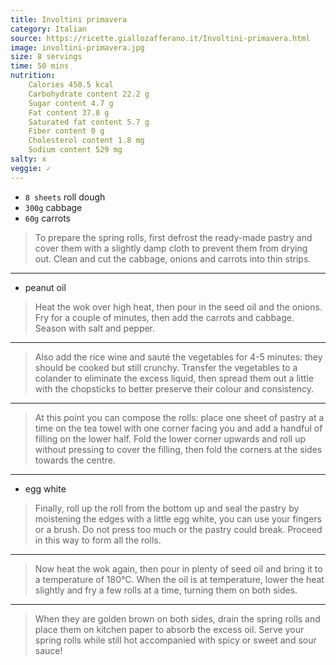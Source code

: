 ```yaml
---
title: Involtini primavera
category: Italian
source: https://ricette.giallozafferano.it/Involtini-primavera.html
image: involtini-primavera.jpg
size: 8 servings
time: 50 mins
nutrition:
	Calories 450.5 kcal
	Carbohydrate content 22.2 g
	Sugar content 4.7 g
	Fat content 37.8 g
	Saturated fat content 5.7 g
	Fiber content 0 g
	Cholesterol content 1.8 mg
	Sodium content 529 mg
salty: x
veggie: ✓
---
```


* `8 sheets` roll dough
* `300g` cabbage
* `60g` carrots

> To prepare the spring rolls, first defrost the ready-made pastry and cover them with a slightly damp cloth to prevent them from drying out. Clean and cut the cabbage, onions and carrots into thin strips.

---

* peanut oil

> Heat the wok over high heat, then pour in the seed oil and the onions. Fry for a couple of minutes, then add the carrots and cabbage. Season with salt and pepper.

---

> Also add the rice wine and sauté the vegetables for 4-5 minutes: they should be cooked but still crunchy. Transfer the vegetables to a colander to eliminate the excess liquid, then spread them out a little with the chopsticks to better preserve their colour and consistency.

---

> At this point you can compose the rolls: place one sheet of pastry at a time on the tea towel with one corner facing you and add a handful of filling on the lower half. Fold the lower corner upwards and roll up without pressing to cover the filling, then fold the corners at the sides towards the centre.

---

* egg white

> Finally, roll up the roll from the bottom up and seal the pastry by moistening the edges with a little egg white, you can use your fingers or a brush. Do not press too much or the pastry could break. Proceed in this way to form all the rolls.

---

> Now heat the wok again, then pour in plenty of seed oil and bring it to a temperature of 180°C. When the oil is at temperature, lower the heat slightly and fry a few rolls at a time, turning them on both sides.

---

> When they are golden brown on both sides, drain the spring rolls and place them on kitchen paper to absorb the excess oil. Serve your spring rolls while still hot accompanied with spicy or sweet and sour sauce!
